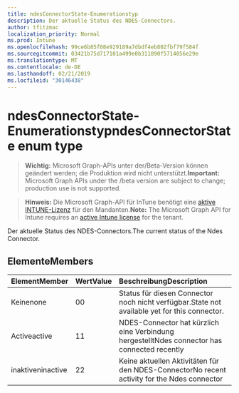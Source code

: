 ```yaml
---
title: ndesConnectorState-Enumerationstyp
description: Der aktuelle Status des NDES-Connectors.
author: tfitzmac
localization_priority: Normal
ms.prod: Intune
ms.openlocfilehash: 99ce6b85f08e929189a7dbdf4eb802fbf79f584f
ms.sourcegitcommit: 03421b75d717101a499e0b311890f5714056e29e
ms.translationtype: MT
ms.contentlocale: de-DE
ms.lasthandoff: 02/21/2019
ms.locfileid: "30146438"
---
```

# <a name="ndesconnectorstate-enum-type"></a><span data-ttu-id="1dda2-103">ndesConnectorState-Enumerationstyp</span><span class="sxs-lookup"><span data-stu-id="1dda2-103">ndesConnectorState enum type</span></span>

> <span data-ttu-id="1dda2-104">**Wichtig:** Microsoft Graph-APIs unter der/Beta-Version können geändert werden; die Produktion wird nicht unterstützt.</span><span class="sxs-lookup"><span data-stu-id="1dda2-104">**Important:** Microsoft Graph APIs under the /beta version are subject to change; production use is not supported.</span></span>

> <span data-ttu-id="1dda2-105">**Hinweis:** Die Microsoft Graph-API für InTune benötigt eine [aktive INTUNE-Lizenz](https://go.microsoft.com/fwlink/?linkid=839381) für den Mandanten.</span><span class="sxs-lookup"><span data-stu-id="1dda2-105">**Note:** The Microsoft Graph API for Intune requires an [active Intune license](https://go.microsoft.com/fwlink/?linkid=839381) for the tenant.</span></span>

<span data-ttu-id="1dda2-106">Der aktuelle Status des NDES-Connectors.</span><span class="sxs-lookup"><span data-stu-id="1dda2-106">The current status of the Ndes Connector.</span></span>

## <a name="members"></a><span data-ttu-id="1dda2-107">Elemente</span><span class="sxs-lookup"><span data-stu-id="1dda2-107">Members</span></span>
|<span data-ttu-id="1dda2-108">Element</span><span class="sxs-lookup"><span data-stu-id="1dda2-108">Member</span></span>|<span data-ttu-id="1dda2-109">Wert</span><span class="sxs-lookup"><span data-stu-id="1dda2-109">Value</span></span>|<span data-ttu-id="1dda2-110">Beschreibung</span><span class="sxs-lookup"><span data-stu-id="1dda2-110">Description</span></span>|
|:---|:---|:---|
|<span data-ttu-id="1dda2-111">Keine</span><span class="sxs-lookup"><span data-stu-id="1dda2-111">none</span></span>|<span data-ttu-id="1dda2-112">0</span><span class="sxs-lookup"><span data-stu-id="1dda2-112">0</span></span>|<span data-ttu-id="1dda2-113">Status für diesen Connector noch nicht verfügbar.</span><span class="sxs-lookup"><span data-stu-id="1dda2-113">State not available yet for this connector.</span></span>|
|<span data-ttu-id="1dda2-114">Active</span><span class="sxs-lookup"><span data-stu-id="1dda2-114">active</span></span>|<span data-ttu-id="1dda2-115">1</span><span class="sxs-lookup"><span data-stu-id="1dda2-115">1</span></span>|<span data-ttu-id="1dda2-116">NDES-Connector hat kürzlich eine Verbindung hergestellt</span><span class="sxs-lookup"><span data-stu-id="1dda2-116">Ndes connector has connected recently</span></span>|
|<span data-ttu-id="1dda2-117">inaktiven</span><span class="sxs-lookup"><span data-stu-id="1dda2-117">inactive</span></span>|<span data-ttu-id="1dda2-118">2</span><span class="sxs-lookup"><span data-stu-id="1dda2-118">2</span></span>|<span data-ttu-id="1dda2-119">Keine aktuellen Aktivitäten für den NDES-Connector</span><span class="sxs-lookup"><span data-stu-id="1dda2-119">No recent activity for the Ndes connector</span></span>|




